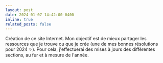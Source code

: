 ```yaml
---
layout: post
date: 2024-01-07 14:42:00-0400
inline: true
related_posts: false
---
```


Création de ce site Internet. Mon objectif est de mieux partager les ressources que je trouve ou que je crée (une de mes bonnes résolutions pour 2024 :sparkles:). Pour cela, j'effectuerai des mises à jours des différentes sections, au fur et à mesure de l'année.
